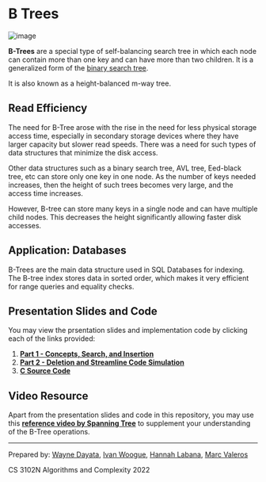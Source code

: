 # B Trees

![image](https://github.com/user-attachments/assets/6b0cf329-fe86-4c66-9c57-3b3bd786b462)

**B-Trees** are a special type of self-balancing search tree in which each node can contain more than one key and can have more than two children. It is a generalized form of the [binary search tree](https://www.programiz.com/dsa/binary-search-tree).

It is also known as a height-balanced m-way tree.

## Read Efficiency

The need for B-Tree arose with the rise in the need for less physical storage access time, especially in secondary storage devices where they have larger capacity but slower read speeds. There was a need for such types of data structures that minimize the disk access.

Other data structures such as a binary search tree, AVL tree, Eed-black tree, etc can store only one key in one node. As the number of keys needed increases, then the height of such trees becomes very large, and the access time increases.

However, B-tree can store many keys in a single node and can have multiple child nodes. This decreases the height significantly allowing faster disk accesses.

## Application: Databases

B-Trees are the main data structure used in SQL Databases for indexing. The B-tree index stores data in sorted order, which makes it very efficient for range queries and equality checks. 

## Presentation Slides and Code

You may view the prsentation slides and implementation code by clicking each of the links provided:

1. **[Part 1 - Concepts, Search, and Insertion](https://github.com/20100215/B_Tree_Implementation/blob/main/01_BTree_Concepts%2BSearch%2BInsert.ppsx)**
2. **[Part 2 - Deletion and Streamline Code Simulation](https://github.com/20100215/B_Tree_Implementation/blob/main/02_BTree_Delete%2BStreamlineCode.ppsx)** 
3. **[C Source Code](https://github.com/20100215/B_Tree_Implementation/blob/main/00_BTree-LinkedList-AllOperations.c)**

## Video Resource

Apart from the presentation slides and code in this repository, you may use this **[reference video by Spanning Tree](https://www.youtube.com/watch?v=K1a2Bk8NrYQ)** to supplement your understanding of the B-Tree operations.

---

Prepared by: [Wayne Dayata](https://github.com/20100215/), [Ivan Woogue](https://github.com/OG-Habit/), [Hannah Labana](https://github.com/hannahlabana), [Marc Valeros](https://github.com/marcvaleros)

CS 3102N Algorithms and Complexity 2022

